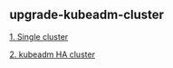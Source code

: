 ## upgrade-kubeadm-cluster
[1. Single cluster](/upgrading-kubeadm-cluster-from-v1.13.0-to-v1.14.0.md)  

[2. kubeadm HA cluster](/upgrading-kubeadm-HA-cluster-from-v1.13.0-to-v1.13.5.md)
